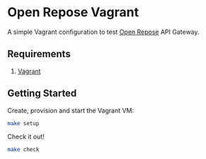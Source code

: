 # Open Repose Vagrant

A simple Vagrant configuration to test [Open Repose](http://openrepose.org/) API Gateway.

## Requirements

1. [Vagrant](https://www.vagrantup.com/)

## Getting Started

Create, provision and start the Vagrant VM:

```bash
make setup
```

Check it out!

```bash
make check
```